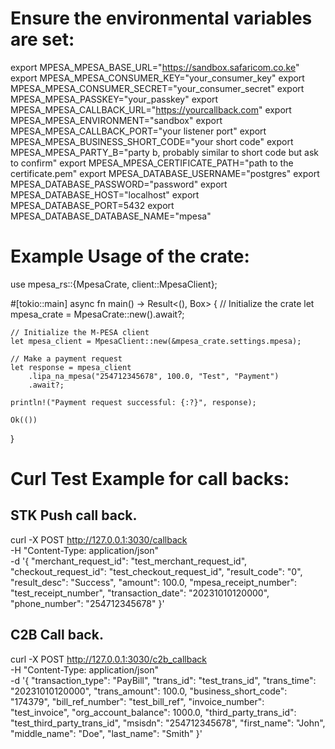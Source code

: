 # Ensure the environmental variables are set:
export MPESA_MPESA_BASE_URL="https://sandbox.safaricom.co.ke"
export MPESA_MPESA_CONSUMER_KEY="your_consumer_key"
export MPESA_MPESA_CONSUMER_SECRET="your_consumer_secret"
export MPESA_MPESA_PASSKEY="your_passkey"
export MPESA_MPESA_CALLBACK_URL="https://yourcallback.com"
export MPESA_MPESA_ENVIRONMENT="sandbox"
export MPESA_MPESA_CALLBACK_PORT="your listener port"
export MPESA_MPESA_BUSINESS_SHORT_CODE="your short code"
export MPESA_MPESA_PARTY_B="party b, probably similar to short code but ask to confirm"
export MPESA_MPESA_CERTIFICATE_PATH="path to the certificate.pem"
export MPESA_DATABASE_USERNAME="postgres"
export MPESA_DATABASE_PASSWORD="password"
export MPESA_DATABASE_HOST="localhost"
export MPESA_DATABASE_PORT=5432
export MPESA_DATABASE_DATABASE_NAME="mpesa"


# Example Usage of the crate:
use mpesa_rs::{MpesaCrate, client::MpesaClient};

#[tokio::main]
async fn main() -> Result<(), Box<dyn std::error::Error>> {
    // Initialize the crate
    let mpesa_crate = MpesaCrate::new().await?;

    // Initialize the M-PESA client
    let mpesa_client = MpesaClient::new(&mpesa_crate.settings.mpesa);

    // Make a payment request
    let response = mpesa_client
        .lipa_na_mpesa("254712345678", 100.0, "Test", "Payment")
        .await?;

    println!("Payment request successful: {:?}", response);

    Ok(())
}

# Curl Test Example for call backs:
## STK Push call back.
curl -X POST http://127.0.0.1:3030/callback \
  -H "Content-Type: application/json" \
  -d '{
    "merchant_request_id": "test_merchant_request_id",
    "checkout_request_id": "test_checkout_request_id",
    "result_code": "0",
    "result_desc": "Success",
    "amount": 100.0,
    "mpesa_receipt_number": "test_receipt_number",
    "transaction_date": "20231010120000",
    "phone_number": "254712345678"
  }'
  

## C2B Call back.
curl -X POST http://127.0.0.1:3030/c2b_callback \
  -H "Content-Type: application/json" \
  -d '{
    "transaction_type": "PayBill",
    "trans_id": "test_trans_id",
    "trans_time": "20231010120000",
    "trans_amount": 100.0,
    "business_short_code": "174379",
    "bill_ref_number": "test_bill_ref",
    "invoice_number": "test_invoice",
    "org_account_balance": 1000.0,
    "third_party_trans_id": "test_third_party_trans_id",
    "msisdn": "254712345678",
    "first_name": "John",
    "middle_name": "Doe",
    "last_name": "Smith"
  }'

